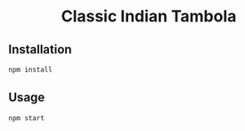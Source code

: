 <h1 align="center">Classic Indian Tambola</h1>

<h2>Installation</h2>

```sh
npm install
```

<h2>Usage</h2>

```sh
npm start
```